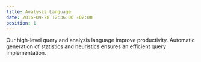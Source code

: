```yaml
---
title: Analysis Language
date: 2016-09-28 12:36:00 +02:00
position: 1
---
```


Our high-level query and analysis language improve productivity. Automatic generation of statistics and heuristics ensures an efficient query implementation.